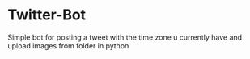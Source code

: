 # Twitter-Bot
Simple bot for posting a tweet with the time zone u currently have and upload images from folder in python
